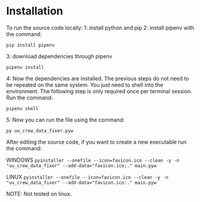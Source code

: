 # Installation
To run the source code locally:
1:  install python and pip
2:  install pipenv with the command:

`pip install pipenv`

3:  download dependencies through pipenv

`pipenv install`

4:  Now the dependencies are installed. The previous steps do not need to be repeated on the same system.
    You just need to shell into the environment. The following step is only required once per terminal session.
    Run the command:

`pipenv shell`

5: Now you can run the file using the command:

`py uu_crew_data_fixer.pyw`

After editing the source code, if you want to create a new executable run the command:

WINDOWS
`pyinstaller --onefile --icon=favicon.ico --clean -y -n "uu_crew_data_fixer" --add-data="favicon.ico;." main.pyw`

LINUX
`pyinstaller --onefile --icon=favicon.ico --clean -y -n "uu_crew_data_fixer" --add-data="favicon.ico:." main.pyw`

NOTE:
Not tested on linux.
